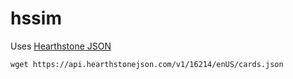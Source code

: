 # hssim

Uses [Hearthstone JSON](https://hearthstonejson.com/)

```
wget https://api.hearthstonejson.com/v1/16214/enUS/cards.json
```
